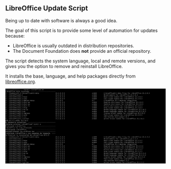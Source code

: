 ## LibreOffice Update Script

Being up to date with software is always a good idea.

The goal of this script is to provide some level of automation for updates because:

- LibreOffice is usually outdated in distribution repositories.
- The Document Foundation does **not** provide an official repository.

The script detects the system language, local and remote versions, and gives you the option to remove and reinstall LibreOffice.

It installs the base, language, and help packages directly from [libreoffice.org](https://www.libreoffice.org).

<img title="Salida" src="Salida.png">

